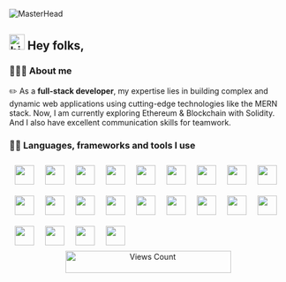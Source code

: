 ![MasterHead](https://user-images.githubusercontent.com/97012708/230944008-d72ff555-4249-48b6-b72e-d10f0746a8fd.gif)

## <img src="https://user-images.githubusercontent.com/1303154/88677602-1635ba80-d120-11ea-84d8-d263ba5fc3c0.gif" width="28px" height="28px" alt="hi"> Hey folks,

### 🧑🏼‍💻 About me
  ✏️ As a **full-stack developer**, my expertise lies in building complex and dynamic web applications using cutting-edge technologies like the MERN stack. Now, I am currently exploring Ethereum & Blockchain with Solidity. And I also have excellent communication skills for teamwork.

### 🤹‍♀️ Languages, frameworks and tools I use
  <img align="left" width="35px" style="margin:10px;" src="https://cdn.jsdelivr.net/gh/devicons/devicon/icons/cplusplus/cplusplus-original.svg" />
  <img align="left" width="35px" style="margin:10px;" src="https://cdn.jsdelivr.net/gh/devicons/devicon/icons/html5/html5-original.svg" />
  <img align="left" width="35px" style="margin:10px;" src="https://cdn.jsdelivr.net/gh/devicons/devicon/icons/css3/css3-original.svg" />
  <img align="left" width="35px" style="margin:10px;" src="https://cdn.jsdelivr.net/gh/devicons/devicon/icons/javascript/javascript-original.svg" />
  <img align="left" width="35px" style="margin:10px;" src="https://cdn.jsdelivr.net/gh/devicons/devicon/icons/tailwindcss/tailwindcss-plain.svg" />
  <img align="left" width="35px" style="margin:10px;" src="https://cdn.jsdelivr.net/gh/devicons/devicon/icons/jquery/jquery-original.svg" />
  <img align="left" width="35px" style="margin:10px;" src="https://cdn.jsdelivr.net/gh/devicons/devicon/icons/react/react-original.svg" />
  <img align="left" width="35px" style="margin:10px;" src="https://cdn.jsdelivr.net/gh/devicons/devicon/icons/redux/redux-original.svg" />
  <img align="left" width="35px" style="margin:10px;" src="https://cdn.jsdelivr.net/gh/devicons/devicon/icons/firebase/firebase-plain.svg" />
  <img align="left" width="35px" style="margin:10px;" src="https://cdn.jsdelivr.net/gh/devicons/devicon/icons/nodejs/nodejs-original.svg" />
  <img align="left" width="35px" style="margin:10px;" src="https://cdn.jsdelivr.net/gh/devicons/devicon/icons/express/express-original.svg" />
  <img align="left" width="35px" style="margin:10px;" src="https://cdn.jsdelivr.net/gh/devicons/devicon/icons/python/python-original.svg" />
  <img align="left" width="35px" style="margin:10px;" src="https://cdn.jsdelivr.net/gh/devicons/devicon/icons/mongodb/mongodb-original.svg" />
  <img align="left" width="35px" style="margin:10px;" src="https://cdn.jsdelivr.net/gh/devicons/devicon/icons/postgresql/postgresql-original.svg" />
  <img align="left" width="35px" style="margin:10px;" src="https://cdn.jsdelivr.net/gh/devicons/devicon/icons/redis/redis-original.svg" />
  <img align="left" width="35px" style="margin:10px;" src="https://cdn.cdnlogo.com/logos/p/20/postman.svg">      
  <img align="left" width="35px" style="margin:10px;" src="https://cdn.jsdelivr.net/gh/devicons/devicon/icons/markdown/markdown-original.svg" />
  <img align="left" width="35px" style="margin:10px;" src="https://cdn.jsdelivr.net/gh/devicons/devicon/icons/latex/latex-original.svg" />
  <img align="left" width="35px" style="margin:10px;" src="https://cdn.jsdelivr.net/gh/devicons/devicon/icons/git/git-original.svg" />
  <img align="left" width="35px" style="margin:10px;" src="https://cdn.jsdelivr.net/gh/devicons/devicon/icons/github/github-original.svg" />
  <img align="left" width="35px" style="margin:10px;" src="https://cdn.jsdelivr.net/gh/devicons/devicon/icons/vscode/vscode-original.svg" />
  <img align="left" width="35px" style="margin:10px;" src="https://cdn.jsdelivr.net/gh/devicons/devicon/icons/linux/linux-original.svg" /> 
  <br>

###
  <p><br></p>
  
##
<!--   ![GitHub Views](https://komarev.com/ghpvc/?username=roniskywalker) -->
  <p align="center">
	<img src="https://profile-counter.glitch.me/{roniskywalker}/count.svg" alt="Views Count" width="300px" height="40px" />
</p>
      

<!--
**roniskywalker/roniskywalker** is a ✨ _special_ ✨ repository because its `README.md` (this file) appears on your GitHub profile.

Here are some ideas to get you started:

- 🔭 I’m currently working on ...
- 🌱 I’m currently learning ...
- 👯 I’m looking to collaborate on ...
- 🤔 I’m looking for help with ...
- 💬 Ask me about ...
- 📫 How to reach me: ...
- 😄 Pronouns: ...
- ⚡ Fun fact: ...
-->
